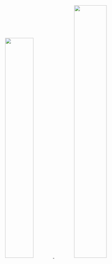 <div align="center">
  <a href="https://github.com/DanielSR1">
  <img width="42%" src="https://github-readme-stats.vercel.app/api?username=DanielSR1&show_icons=true&theme=blue-green&include_all_commits=true&count_private=true"/>
  <img width="45%" src="https://github-readme-stats.vercel.app/api/top-langs/?username=DanielSR1&layout=compact&langs_count=7&theme=blue-green"/>
</div>
